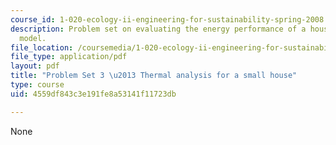 ```yaml
---
course_id: 1-020-ecology-ii-engineering-for-sustainability-spring-2008
description: Problem set on evaluating the energy performance of a house using a MATLAB
  model.
file_location: /coursemedia/1-020-ecology-ii-engineering-for-sustainability-spring-2008/4559df843c3e191fe8a53141f11723db_assn3.pdf
file_type: application/pdf
layout: pdf
title: "Problem Set 3 \u2013 Thermal analysis for a small house"
type: course
uid: 4559df843c3e191fe8a53141f11723db

---
```

None
